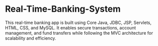 # Real-Time-Banking-System
 This real-time banking app is built using Core Java, JDBC, JSP, Servlets, HTML, CSS, and MySQL. It enables secure transactions, account management, and fund transfers while following the MVC architecture for scalability and efficiency.
